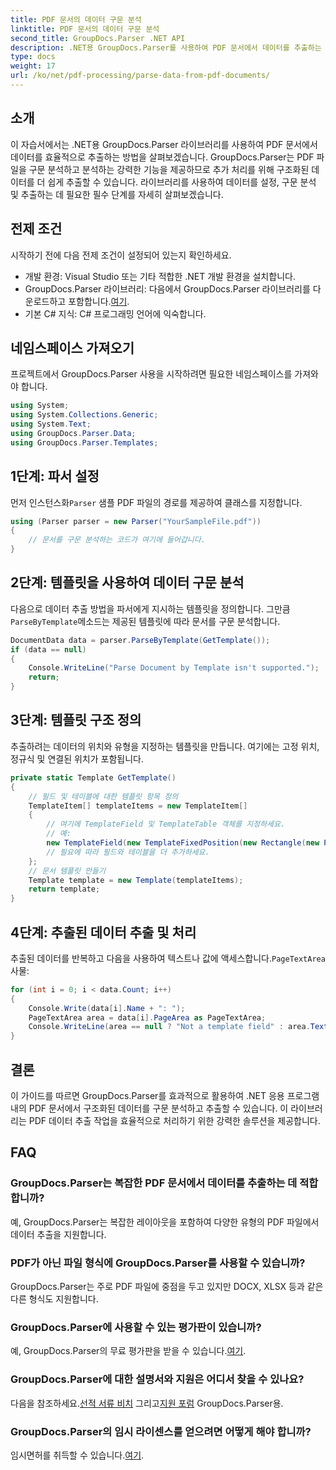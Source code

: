 ```yaml
---
title: PDF 문서의 데이터 구문 분석
linktitle: PDF 문서의 데이터 구문 분석
second_title: GroupDocs.Parser .NET API
description: .NET용 GroupDocs.Parser를 사용하여 PDF 문서에서 데이터를 추출하는 방법을 알아보세요. PDF 파일을 효율적으로 구문 분석하고 처리하려면 단계별 가이드를 따르세요.
type: docs
weight: 17
url: /ko/net/pdf-processing/parse-data-from-pdf-documents/
---
```

## 소개
이 자습서에서는 .NET용 GroupDocs.Parser 라이브러리를 사용하여 PDF 문서에서 데이터를 효율적으로 추출하는 방법을 살펴보겠습니다. GroupDocs.Parser는 PDF 파일을 구문 분석하고 분석하는 강력한 기능을 제공하므로 추가 처리를 위해 구조화된 데이터를 더 쉽게 추출할 수 있습니다. 라이브러리를 사용하여 데이터를 설정, 구문 분석 및 추출하는 데 필요한 필수 단계를 자세히 살펴보겠습니다.
## 전제 조건
시작하기 전에 다음 전제 조건이 설정되어 있는지 확인하세요.
- 개발 환경: Visual Studio 또는 기타 적합한 .NET 개발 환경을 설치합니다.
-  GroupDocs.Parser 라이브러리: 다음에서 GroupDocs.Parser 라이브러리를 다운로드하고 포함합니다.[여기](https://releases.groupdocs.com/parser/net/).
- 기본 C# 지식: C# 프로그래밍 언어에 익숙합니다.

## 네임스페이스 가져오기
프로젝트에서 GroupDocs.Parser 사용을 시작하려면 필요한 네임스페이스를 가져와야 합니다.
```csharp
using System;
using System.Collections.Generic;
using System.Text;
using GroupDocs.Parser.Data;
using GroupDocs.Parser.Templates;
```
## 1단계: 파서 설정
 먼저 인스턴스화`Parser` 샘플 PDF 파일의 경로를 제공하여 클래스를 지정합니다.
```csharp
using (Parser parser = new Parser("YourSampleFile.pdf"))
{
    // 문서를 구문 분석하는 코드가 여기에 들어갑니다.
}
```
## 2단계: 템플릿을 사용하여 데이터 구문 분석
 다음으로 데이터 추출 방법을 파서에게 지시하는 템플릿을 정의합니다. 그만큼`ParseByTemplate`메소드는 제공된 템플릿에 따라 문서를 구문 분석합니다.
```csharp
DocumentData data = parser.ParseByTemplate(GetTemplate());
if (data == null)
{
    Console.WriteLine("Parse Document by Template isn't supported.");
    return;
}
```
## 3단계: 템플릿 구조 정의
추출하려는 데이터의 위치와 유형을 지정하는 템플릿을 만듭니다. 여기에는 고정 위치, 정규식 및 연결된 위치가 포함됩니다.
```csharp
private static Template GetTemplate()
{
    // 필드 및 테이블에 대한 템플릿 항목 정의
    TemplateItem[] templateItems = new TemplateItem[]
    {
        // 여기에 TemplateField 및 TemplateTable 객체를 지정하세요.
        // 예:
        new TemplateField(new TemplateFixedPosition(new Rectangle(new Point(35, 135), new Size(100, 10))), "FromCompany"),
        // 필요에 따라 필드와 테이블을 더 추가하세요.
    };
    // 문서 템플릿 만들기
    Template template = new Template(templateItems);
    return template;
}
```
## 4단계: 추출된 데이터 추출 및 처리
 추출된 데이터를 반복하고 다음을 사용하여 텍스트나 값에 액세스합니다.`PageTextArea` 사물:
```csharp
for (int i = 0; i < data.Count; i++)
{
    Console.Write(data[i].Name + ": ");
    PageTextArea area = data[i].PageArea as PageTextArea;
    Console.WriteLine(area == null ? "Not a template field" : area.Text);
}
```

## 결론
이 가이드를 따르면 GroupDocs.Parser를 효과적으로 활용하여 .NET 응용 프로그램 내의 PDF 문서에서 구조화된 데이터를 구문 분석하고 추출할 수 있습니다. 이 라이브러리는 PDF 데이터 추출 작업을 효율적으로 처리하기 위한 강력한 솔루션을 제공합니다.
## FAQ
### GroupDocs.Parser는 복잡한 PDF 문서에서 데이터를 추출하는 데 적합합니까?
예, GroupDocs.Parser는 복잡한 레이아웃을 포함하여 다양한 유형의 PDF 파일에서 데이터 추출을 지원합니다.
### PDF가 아닌 파일 형식에 GroupDocs.Parser를 사용할 수 있습니까?
GroupDocs.Parser는 주로 PDF 파일에 중점을 두고 있지만 DOCX, XLSX 등과 같은 다른 형식도 지원합니다.
### GroupDocs.Parser에 사용할 수 있는 평가판이 있습니까?
 예, GroupDocs.Parser의 무료 평가판을 받을 수 있습니다.[여기](https://releases.groupdocs.com/).
### GroupDocs.Parser에 대한 설명서와 지원은 어디서 찾을 수 있나요?
 다음을 참조하세요.[선적 서류 비치](https://reference.groupdocs.com/parser/net/) 그리고[지원 포럼](https://forum.groupdocs.com/c/parser/17) GroupDocs.Parser용.
### GroupDocs.Parser의 임시 라이센스를 얻으려면 어떻게 해야 합니까?
 임시면허를 취득할 수 있습니다.[여기](https://purchase.groupdocs.com/temporary-license/).